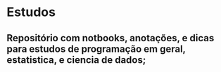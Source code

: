 # Estudos

Repositório com notbooks, anotações, e dicas para estudos de programação em geral, estatistica, e ciencia de dados;
----

